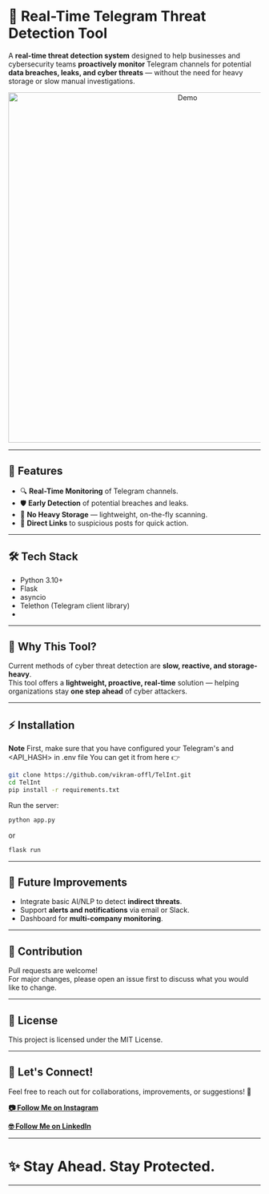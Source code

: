 # 🚨 Real-Time Telegram Threat Detection Tool

A **real-time threat detection system** designed to help businesses and cybersecurity teams **proactively monitor** Telegram channels for potential **data breaches, leaks, and cyber threats** — without the need for heavy storage or slow manual investigations.

<p align="center">
  <img src="https://github.com/vikram-offl/TelInt/blob/main/assets/Tellnt.gif" alt="Demo" width="700" />
</p>

---

## 🚀 Features
- 🔍 **Real-Time Monitoring** of Telegram channels.
- 🛡️ **Early Detection** of potential breaches and leaks.
- 📄 **No Heavy Storage** — lightweight, on-the-fly scanning.
- 🔗 **Direct Links** to suspicious posts for quick action.

---

## 🛠️ Tech Stack
- Python 3.10+
- Flask
- asyncio
- Telethon (Telegram client library)
- 
---

## 🎯 Why This Tool?
Current methods of cyber threat detection are **slow, reactive, and storage-heavy**.  
This tool offers a **lightweight, proactive, real-time** solution — helping organizations stay **one step ahead** of cyber attackers.

---

## ⚡ Installation

**Note**
First, make sure that you have configured your Telegram's <API-ID> and <API_HASH> in .env file
You can get it from here 👉 <a href="https://core.telegram.org/api/obtaining_api_id" target="_blank"> 

```bash
git clone https://github.com/vikram-offl/TelInt.git
cd TelInt
pip install -r requirements.txt
```

Run the server:

```bash
python app.py
```
or
```bash
flask run
```

---

## 🧩 Future Improvements
- Integrate basic AI/NLP to detect **indirect threats**.
- Support **alerts and notifications** via email or Slack.
- Dashboard for **multi-company monitoring**.

---

## 🤝 Contribution
Pull requests are welcome!  
For major changes, please open an issue first to discuss what you would like to change.

---

## 📄 License
This project is licensed under the MIT License.

---

## 🔗 Let's Connect!
Feel free to reach out for collaborations, improvements, or suggestions! 🚀

<p>
  <a href="https://www.instagram.com/vikram_offl/" target="_blank">
    <strong>📷 Follow Me on Instagram</strong>
  </a>
</p>

<p>
  <a href="https://in.linkedin.com/in/vikramoffl" target="_blank">
    <strong>🤓 Follow Me on LinkedIn</strong>
  </a>
</p>

---

# ✨ Stay Ahead. Stay Protected.

---

